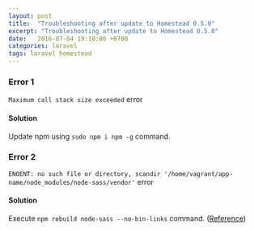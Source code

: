 ```yaml
---
layout: post
title:  "Troubleshooting after update to Homestead 0.5.0"
excerpt: "Troubleshooting after update to Homestead 0.5.0"
date:   2016-07-04 19:10:00 +0700
categories: laravel
tags: laravel homestead
---
```


### Error 1

`Maximum call stack size exceeded` error

#### Solution

Update npm using `sudo npm i npm -g` command.

### Error 2

`ENOENT: no such file or directory, scandir '/home/vagrant/app-name/node_modules/node-sass/vendor'` error

#### Solution

Execute `npm rebuild node-sass --no-bin-links` command. ([Reference](http://laravel.io/forum/10-29-2014-laravel-elixir-sass-error#reply-18818))

